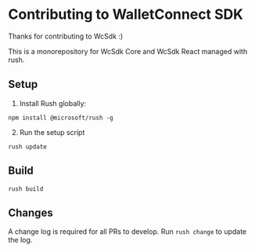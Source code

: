 # Contributing to WalletConnect SDK
Thanks for contributing to WcSdk :)

This is a monorepository for WcSdk Core and WcSdk React managed with rush.

## Setup
1. Install Rush globally:
```
npm install @microsoft/rush -g
```
2. Run the setup script
```
rush update
```

## Build
```
rush build
```

## Changes
A change log is required for all PRs to develop.  Run `rush change` to update the log.

